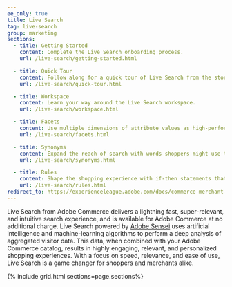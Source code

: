 ```yaml
---
ee_only: true
title: Live Search
tag: live-search
group: marketing
sections:
  - title: Getting Started
    content: Complete the Live Search onboarding process.
    url: /live-search/getting-started.html

  - title: Quick Tour
    content: Follow along for a quick tour of Live Search from the storefront.
    url: /live-search/quick-tour.html

  - title: Workspace
    content: Learn your way around the Live Search workspace.
    url: /live-search/workspace.html

  - title: Facets
    content: Use multiple dimensions of attribute values as high-performance search filters.
    url: /live-search/facets.html

  - title: Synonyms
    content: Expand the reach of search with words shoppers might use that differ from those in your catalog.
    url: /live-search/synonyms.html

  - title: Rules
    content: Shape the shopping experience with if-then statements that add logic and events to search. Use rules to boost or bury products for a specific period of time.
    url: /live-search/rules.html
redirect_to: https://experienceleague.adobe.com/docs/commerce-merchant-services/live-search/overview.html
---
```


Live Search from Adobe Commerce delivers a lightning fast, super-relevant, and intuitive search experience, and is available for Adobe Commerce at no additional charge. Live Search powered by [Adobe Sensei](https://www.adobe.com/sensei.html) uses artificial intelligence and machine-learning algorithms to perform a deep analysis of aggregated visitor data. This data, when combined with your Adobe Commerce catalog, results in highly engaging, relevant, and personalized shopping experiences. With a focus on speed, relevance, and ease of use, Live Search is a game changer for shoppers and merchants alike.

{% include grid.html sections=page.sections%}